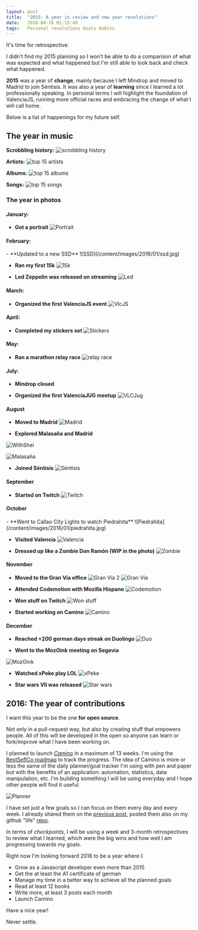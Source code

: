 ```yaml
---
layout: post
title:  "2015: A year in review and new year resolutions"
date:   2018-04-16 01:15:49
tags:   Personal resolutions Goals Habits
---
```


It's time for retrospective.

I didn't find my 2015 planning so I won't be able to do a comparison of what was expected and what happened but I'm still able to look back and check what happened.

**2015** was a year of **change**, mainly because I left Mindrop and moved to Madrid to join Séntisis. It was also a year of **learning** since I learned a lot professionally speaking. In personal terms I will highlight the foundation of ValenciaJS, running more official races and embracing the change of what I will call home.

Below is a list of happenings for my future self.

## The year in music
**Scrobbling history:**
![scrobbling history](/content/images/2016/01/scrobbling.png)

**Artists:**
![top 15 artists](/content/images/2016/01/top-15-artists.png)

**Albums:**
![top 15 albums](/content/images/2016/01/top-15-albums.png)

**Songs:**
![top 15 songs](/content/images/2016/01/top-15-songs.png)

### The year in photos
<p></p>

#### January:
- **Got a portrait**
![Portrait](/content/images/2016/01/portrait.jpg)

#### February:
<p></p>
- **Updated to a new SSD**
![SSD](/content/images/2016/01/ssd.jpg)

- **Ran my first 15k**
![15k](/content/images/2016/01/15k.jpg)

- **Led Zeppelin was released on streaming**
![Led](/content/images/2016/01/led.jpg)

#### March:
- **Organized the first ValenciaJS event**
![VlcJS](/content/images/2016/01/valenciajs.jpg)

#### April:
- **Completed my stickers set**
![Stickers](/content/images/2016/01/stickers.jpg)

#### May:

- **Ran a marathon relay race**
![relay race](/content/images/2016/01/relay.jpg)

#### July:

- **Mindrop closed**

- **Organized the first ValenciaJUG meetup**
![VLCJug](/content/images/2016/01/vlc-jug.jpg)

#### August
- **Moved to Madrid**
![Madrid](/content/images/2016/01/madrid.jpg)

- **Explored Malasaña and Madrid**

![WithShei](/content/images/2016/01/madrid-shei.jpg)

![Malasaña](/content/images/2016/01/malasana.jpg)

- **Joined Séntisis**
![Séntisis](/content/images/2016/01/sentisis.jpg)

#### September
- **Started on Twitch**
![Twitch](/content/images/2016/01/on-twitch.jpg)

#### October
<p></p>
- **Went to Callao City Lights to watch Piedrahita**
![Piedrahita](/content/images/2016/01/piedrahita.jpg)

- **Visited Valencia**
![Valencia](/content/images/2016/01/valencia.jpg)

- **Dressed up like a Zombie Don Ramón (WIP in the photo)**
![Zombie](/content/images/2016/01/ramon-zombie.jpg)

#### November

- **Moved to the Gran Vía office**
![Gran Vía 2](/content/images/2016/01/granvia2.jpg)
![Gran Vía](/content/images/2016/01/gran-via-office.jpg)

- **Attended Codemotion with Mozilla Hispano**
![Codemotion](/content/images/2016/01/codemotion.jpg)

- **Won stuff on Twitch**
![Won stuff](/content/images/2016/01/twitch-won.jpg)

- **Started working on Camino**
![Camino](/content/images/2016/01/camino.jpg)

#### December

- **Reached +200 german days streak on Duolingo**
![Duo](/content/images/2016/01/duo.jpg)

- **Went to the MozOink meeting on Segovia**

![MozOink](http://cl.ly/3t1013123n3W/Image%202016-01-17%20at%2012.13.27%20a.%20m..png)

- **Watched xPeke play LOL**
![xPeke](/content/images/2016/01/xpeke.jpg)

- **Star wars VII was released**
![Star wars](/content/images/2016/01/star-wars.jpg)


## 2016: The year of contributions

I want this year to be the one **for open source**.

Not only in a pull-request way, but also by creating stuff that empowers people. All of this will be developed in the open so anyone can learn or fork/improve what I have been working on.

I planned to launch *[Camino](https://github.com/fjaguero/camino)* in a maximum of 13 weeks. I'm using the [BestSeflCo roadmap](http://bestself.co/products/13-week-wall-calendar) to track the progress. The idea of Camino is more or less the same of the daily planner/goal tracker I'm using with pen and paper but with the benefits of an application: automation, statistics, data manipulation, etc. I'm building something I will be using everyday and I hope other people will find it useful.

![Planner](http://cl.ly/321z2s2B1a1V/13week.png)

I have set just a few goals so I can focus on them every day and every week. I already shared them on the [previous post](http://blog.fjaguero.com/sharing-my-life-goals-on-github/), posted them also on my github "life" [repo](https://github.com/fjaguero/life).

In terms of *checkpoints*, I will be using a week and 3-month retrospectives to review what I learned, which were the big wins and how well I am progressing towards my goals.

Right now I'm looking forward 2016 to be a year where I:

* Grow as a Javascript developer even more than 2015
* Get the at least the A1 certificate of german
* Manage my time in a better way to achieve all the planned goals 
* Read at least 12 books
* Write more, at least 3 posts each month
* Launch Camino

Have a nice year!

Never settle.

